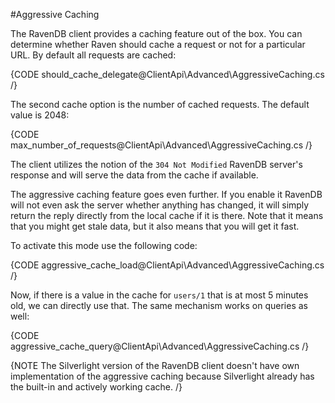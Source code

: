#Aggressive Caching

The RavenDB client provides a caching feature out of the box. You can determine whether Raven should cache a request or not for a particular URL. By default all requests are cached:

{CODE should_cache_delegate@ClientApi\Advanced\AggressiveCaching.cs /}

The second cache option is the number of cached requests. The default value is 2048:

{CODE max_number_of_requests@ClientApi\Advanced\AggressiveCaching.cs /}

The client utilizes the notion of the `304 Not Modified` RavenDB server's response and will serve the data from the cache if available. 

The aggressive caching feature goes even further. If you enable it RavenDB will not even ask the server whether anything has changed,
it will simply return the reply directly from the local cache if it is there. Note that it means that you might get stale data, but it also means that you will get it fast.

To activate this mode use the following code:

{CODE aggressive_cache_load@ClientApi\Advanced\AggressiveCaching.cs /}

Now, if there is a value in the cache for `users/1` that is at most 5 minutes old, we can directly use that. The same mechanism works on queries as well:

{CODE aggressive_cache_query@ClientApi\Advanced\AggressiveCaching.cs /}

{NOTE The Silverlight version of the RavenDB client doesn't have own implementation of the aggressive caching because Silverlight already has the built-in and actively working cache. /}